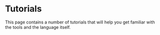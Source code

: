 # Tutorials

This page contains a number of tutorials that will help you get familiar with the tools and the language itself.